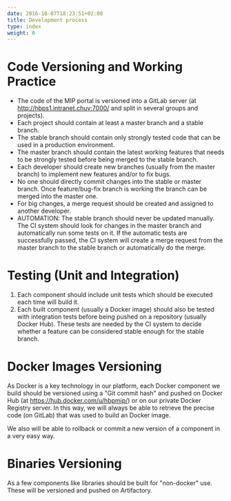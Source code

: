 ```yaml
---
date: 2016-10-07T18:23:51+02:00
title: Development process
type: index
weight: 0
---
```


# Code Versioning and Working Practice

* The code of the MIP portal is versioned into a GitLab server (at http://hbps1.intranet.chuv:7000/ and split in several groups and projects).
* Each project should contain at least a master branch and a stable branch.
* The stable branch should contain only strongly tested code that can be used in a production environment.
* The master branch should contain the latest working features that needs to be strongly tested before being merged to the stable branch.
* Each developer should create new branches (usually from the master branch) to implement new features and/or to fix bugs.
* No one should directly commit changes into the stable or master branch. Once feature/bug-fix branch is working the branch can be merged into the master one.
* For big changes, a merge request should be created and assigned to another developer.
* AUTOMATION: The stable branch should never be updated manually. The CI system should look for changes in the master branch and automatically run some tests on it. If the automatic tests are successfully passed, the CI system will create a merge request from the master branch to the stable branch or automatically do the merge.

# Testing (Unit and Integration)

1. Each component should include unit tests which should be executed each time will build it.
2. Each built component (usually a Docker image) should also be tested with integration tests before being pushed on a repository (usually Docker Hub). These tests are needed by the CI system to decide whether a feature can be considered stable enough for the stable branch.

# Docker Images Versioning

As Docker is a key technology in our platform, each Docker component we build should be versioned using a &quot;Git commit hash&quot; and pushed on Docker Hub (at https://hub.docker.com/u/hbpmip/) or on our private Docker Registry server. In this way, we will always be able to retrieve the precise code (on GitLab) that was used to build an Docker image.

We also will be able to rollback or commit a new version of a component in a very easy way.

# Binaries Versioning

As a few components like libraries should be built for &quot;non-docker&quot; use. These will be versioned and pushed on Artifactory.
